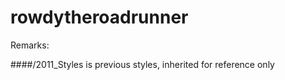 rowdytheroadrunner
==================

Remarks: 

####/2011_Styles is previous styles, inherited for reference only
